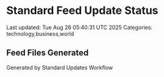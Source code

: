 # Standard Feed Update Status
Last updated: Tue Aug 26 05:40:31 UTC 2025
Categories: technology,business,world

## Feed Files Generated

Generated by Standard Updates Workflow
